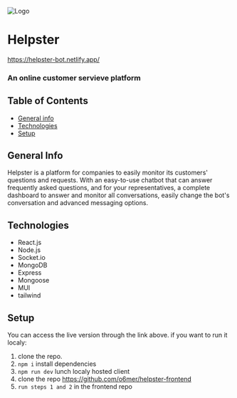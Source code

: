 
![Logo](https://helpster-bot.netlify.app/assets/logo.f7875841.svg)

# Helpster

https://helpster-bot.netlify.app/

### An online customer servieve platform 

## Table of Contents
* [General info](#general-info)
* [Technologies](#technologies)
* [Setup](#setup)

## General Info
Helpster is a platform for companies to easily monitor its customers' questions and requests. With an easy-to-use chatbot that can answer frequently asked questions, and for your representatives, a complete dashboard to answer and monitor all conversations, easily change the bot's conversation and advanced messaging options.

## Technologies
* React.js
* Node.js
* Socket.io
* MongoDB
* Express
* Mongoose
* MUI
* tailwind

## Setup
You can access the live version through the link above.
if you want to run it localy:
1. clone the repo.
2. `npm i` install dependencies
3. `npm run dev` lunch localy hosted client 
4. clone the repo https://github.com/o6mer/helpster-frontend
5. `run steps 1 and 2` in the frontend repo

